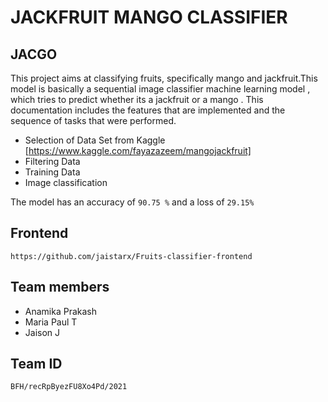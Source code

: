 # JACKFRUIT MANGO CLASSIFIER

## JACGO
This project aims at classifying fruits, specifically mango and jackfruit.This model is basically a sequential image classifier machine learning model , which tries to predict whether its a jackfruit or a mango . 
This documentation includes the features that are implemented and the sequence of tasks that were performed.
- Selection of Data Set from Kaggle [https://www.kaggle.com/fayazazeem/mangojackfruit] 
- Filtering Data 
- Training Data
- Image classification

The model has an accuracy of `90.75 %` and a loss of `29.15%`


<!-- 
## Technologies used

FRONTEND: 
- HTML 
- CSS 
- Javascript

MACHINE LEARNING MODEL: 
- Google collab
-->

## Frontend
```
https://github.com/jaistarx/Fruits-classifier-frontend
```

## Team members
- Anamika Prakash 
- Maria Paul T 
- Jaison J

## Team ID
```
BFH/recRpByezFU8Xo4Pd/2021
```
